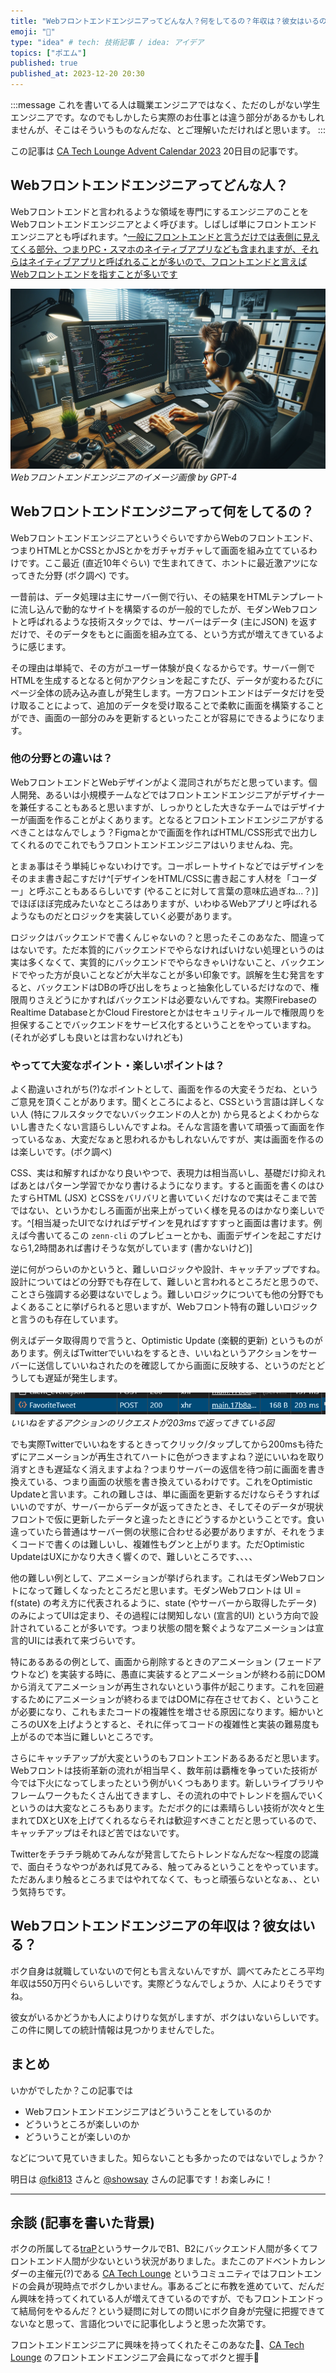```yaml
---
title: "Webフロントエンドエンジニアってどんな人？何をしてるの？年収は？彼女はいるの？調べてみました！"
emoji: "💭"
type: "idea" # tech: 技術記事 / idea: アイデア
topics: ["ポエム"]
published: true
published_at: 2023-12-20 20:30
---
```


:::message
これを書いてる人は職業エンジニアではなく、ただのしがない学生エンジニアです。なのでもしかしたら実際のお仕事とは違う部分があるかもしれませんが、そこはそういうものなんだな、とご理解いただければと思います。
:::

この記事は [CA Tech Lounge Advent Calendar 2023](https://qiita.com/advent-calendar/2023/catechlounge) 20日目の記事です。

## Webフロントエンドエンジニアってどんな人？

Webフロントエンドと言われるような領域を専門にするエンジニアのことをWebフロントエンドエンジニアとよく呼びます。しばしば単にフロントエンドエンジニアとも呼ばれます。^[一般にフロントエンドと言うだけでは表側に見えてくる部分、つまりPC・スマホのネイティブアプリなども含まれますが、それらはネイティブアプリと呼ばれることが多いので、フロントエンドと言えばWebフロントエンドを指すことが多いです](この記事の中でフロントエンドと言えばWebフロントエンドを指すことにします)

![](/images/web-frontend-engineer-image.png)
*Webフロントエンドエンジニアのイメージ画像 by GPT-4*

## Webフロントエンドエンジニアって何をしてるの？

WebフロントエンドエンジニアというぐらいですからWebのフロントエンド、つまりHTMLとかCSSとかJSとかをガチャガチャして画面を組み立てているわけです。ここ最近 (直近10年ぐらい) で生まれてきて、ホントに最近激アツになってきた分野 (ボク調べ) です。

一昔前は、データ処理は主にサーバー側で行い、その結果をHTMLテンプレートに流し込んで動的なサイトを構築するのが一般的でしたが、モダンWebフロントと呼ばれるような技術スタックでは、サーバーはデータ (主にJSON) を返すだけで、そのデータをもとに画面を組み立てる、という方式が増えてきているように感じます。

その理由は単純で、その方がユーザー体験が良くなるからです。サーバー側でHTMLを生成するとなると何かアクションを起こすたび、データが変わるたびにページ全体の読み込み直しが発生します。一方フロントエンドはデータだけを受け取ることによって、追加のデータを受け取ることで柔軟に画面を構築することができ、画面の一部分のみを更新するといったことが容易にできるようになります。

### 他の分野との違いは？

WebフロントエンドとWebデザインがよく混同されがちだと思っています。個人開発、あるいは小規模チームなどではフロントエンドエンジニアがデザイナーを兼任することもあると思いますが、しっかりとした大きなチームではデザイナーが画面を作ることがよくあります。となるとフロントエンドエンジニアがするべきことはなんでしょう？Figmaとかで画面を作ればHTML/CSS形式で出力してくれるのでこれでもうフロントエンドエンジニアはいりませんね、完。

とまぁ事はそう単純じゃないわけです。コーポレートサイトなどではデザインをそのまま書き起こすだけ^[デザインをHTML/CSSに書き起こす人材を「コーダー」と呼ぶこともあるらしいです (やることに対して言葉の意味広過ぎね...？)]でほぼほぼ完成みたいなところはありますが、いわゆるWebアプリと呼ばれるようなものだとロジックを実装していく必要があります。

ロジックはバックエンドで書くんじゃないの？と思ったそこのあなた、間違ってはないです。ただ本質的にバックエンドでやらなければいけない処理というのは実は多くなくて、実質的にバックエンドでやらなきゃいけないこと、バックエンドでやった方が良いことなどが大半なことが多い印象です。誤解を生む発言をすると、バックエンドはDBの呼び出しをちょっと抽象化しているだけなので、権限周りさえどうにかすればバックエンドは必要ないんですね。実際FirebaseのRealtime DatabaseとかCloud Firestoreとかはセキュリティルールで権限周りを担保することでバックエンドをサービス化するということをやっていますね。(それが必ずしも良いとは言わないけれども)

### やってて大変なポイント・楽しいポイントは？

よく勘違いされがち(?)なポイントとして、画面を作るの大変そうだね、というご意見を頂くことがあります。聞くところによると、CSSという言語は詳しくない人 (特にフルスタックでないバックエンドの人とか) から見るとよくわからないし書きたくない言語らしいんですよね。そんな言語を書いて頑張って画面を作っているなぁ、大変だなぁと思われるかもしれないんですが、実は画面を作るのは楽しいです。(ボク調べ)

CSS、実は和解すればかなり良いやつで、表現力は相当高いし、基礎だけ抑えればあとはパターン学習でかなり書けるようになります。すると画面を書くのはひたすらHTML (JSX) とCSSをバリバリと書いていくだけなので実はそこまで苦ではない、というかむしろ画面が出来上がっていく様を見るのはかなり楽しいです。^[相当凝ったUIでなければデザインを見ればすすすっと画面は書けます。例えば今書いてるこの `zenn-cli` のプレビューとかも、画面デザインを起こすだけなら1,2時間あれば書けそうな気がしています (書かないけど)]

逆に何がつらいのかというと、難しいロジックや設計、キャッチアップですね。設計についてはどの分野でも存在して、難しいと言われるところだと思うので、ことさら強調する必要はないでしょう。難しいロジックについても他の分野でもよくあることに挙げられると思いますが、Webフロント特有の難しいロジックと言うのも存在しています。

例えばデータ取得周りで言うと、Optimistic Update (楽観的更新) というものがあります。例えばTwitterでいいねをするとき、いいねというアクションをサーバーに送信していいねされたのを確認してから画面に反映する、というのだとどうしても遅延が発生します。

![](/images/favorite-tweet-request.png)
*いいねをするアクションのリクエストが203msで返ってきている図*

でも実際Twitterでいいねをするときってクリック/タップしてから200msも待たずにアニメーションが再生されてハートに色がつきますよね？逆にいいねを取り消すときも遅延なく消えますよね？つまりサーバーの返信を待つ前に画面を書き換えている、つまり画面の状態を書き換えているわけです。これをOptimistic Updateと言います。これの難しさは、単に画面を更新するだけならそうすればいいのですが、サーバーからデータが返ってきたとき、そしてそのデータが現状フロントで仮に更新したデータと違ったときにどうするかということです。食い違っていたら普通はサーバー側の状態に合わせる必要がありますが、それをうまくコードで書くのは難しいし、複雑性もグンと上がります。ただOptimistic UpdateはUXにかなり大きく響くので、難しいところです、、、、

他の難しい例として、アニメーションが挙げられます。これはモダンWebフロントになって難しくなったところだと思います。モダンWebフロントは UI = f(state) の考え方に代表されるように、state (やサーバーから取得したデータ) のみによってUIは定まり、その過程には関知しない (宣言的UI) という方向で設計されていることが多いです。つまり状態の間を繋ぐようなアニメーションは宣言的UIには表れて来づらいです。

特にあるあるの例として、画面から削除するときのアニメーション (フェードアウトなど) を実装する時に、愚直に実装するとアニメーションが終わる前にDOMから消えてアニメーションが再生されないという事件が起こります。これを回避するためにアニメーションが終わるまではDOMに存在させておく、ということが必要になり、これもまたコードの複雑性を増させる原因になります。細かいところのUXを上げようとすると、それに伴ってコードの複雑性と実装の難易度も上がるので本当に難しいところです。

さらにキャッチアップが大変というのもフロントエンドあるあるだと思います。Webフロントは技術革新の流れが相当早く、数年前は覇権を争っていた技術が今では下火になってしまったという例がいくつもあります。新しいライブラリやフレームワークもたくさん出てきますし、その流れの中でトレンドを掴んでいくというのは大変なところもあります。ただボク的には素晴らしい技術が次々と生まれてDXとUXを上げてくれるならそれは歓迎すべきことだと思っているので、キャッチアップはそれほど苦ではないです。

Twitterをチラチラ眺めてみんなが発言してたらトレンドなんだな～程度の認識で、面白そうなやつがあれば見てみる、触ってみるということをやっています。ただあんまり触るところまではやれてなくて、もっと頑張らないとなぁ、、という気持ちです。

## Webフロントエンドエンジニアの年収は？彼女はいる？

ボク自身は就職していないので何とも言えないんですが、調べてみたところ平均年収は550万円ぐらいらしいです。実際どうなんでしょうか、人によりそうですね。

彼女がいるかどうかも人によりけりな気がしますが、ボクはいないらしいです。この件に関しての統計情報は見つかりませんでした。

## まとめ

いかがでしたか？この記事では

- Webフロントエンドエンジニアはどういうことをしているのか
- どういうところが楽しいのか
- どういうことが楽しいのか

などについて見ていきました。知らないことも多かったのではないでしょうか？

明日は [@fki813](https://qiita.com/fki813) さんと [@showsay](https://qiita.com/showsay) さんの記事です！お楽しみに！

---

## 余談 (記事を書いた背景)

ボクの所属してる[traP](https://trap.jp)というサークルでB1、B2にバックエンド人間が多くてフロントエンド人間が少ないという状況がありました。またこのアドベントカレンダーの主催元(?)である [CA Tech Lounge](https://www.cyberagent.co.jp/careers/special/students/tech_lounge/) というコミュニティではフロントエンドの会員が現時点でボクしかいません。事あるごとに布教を進めていて、だんだん興味を持ってくれている人が増えてきているのですが、でもフロントエンドって結局何をやるんだ？という疑問に対しての問いにボク自身が完璧に把握できてないなと思って、言語化ついでに記事化しようと思った次第です。

フロントエンドエンジニアに興味を持ってくれたそこのあなた🫵、[CA Tech Lounge](https://www.cyberagent.co.jp/careers/special/students/tech_lounge/) のフロントエンドエンジニア会員になってボクと握手🤝